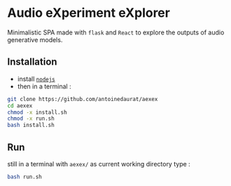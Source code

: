 # Audio eXperiment eXplorer

Minimalistic SPA made with `flask` and `React` to explore the outputs of audio generative models.

## Installation

- install [`nodejs`](https://nodejs.org/en/download/)
- then in a terminal :
```bash
git clone https://github.com/antoinedaurat/aexex
cd aexex
chmod -x install.sh
chmod -x run.sh
bash install.sh
```

## Run

still in a terminal with `aexex/` as current working directory type :
```bash
bash run.sh
```
